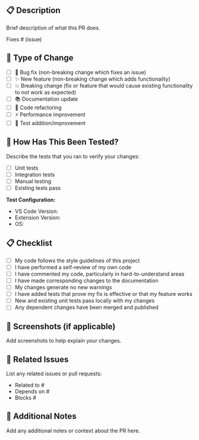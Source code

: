 ## 📋 Description

Brief description of what this PR does.

Fixes # (issue)

## 🔄 Type of Change

- [ ] 🐛 Bug fix (non-breaking change which fixes an issue)
- [ ] ✨ New feature (non-breaking change which adds functionality)
- [ ] 💥 Breaking change (fix or feature that would cause existing functionality to not work as expected)
- [ ] 📚 Documentation update
- [ ] 🔧 Code refactoring
- [ ] ⚡ Performance improvement
- [ ] 🧪 Test addition/improvement

## 🧪 How Has This Been Tested?

Describe the tests that you ran to verify your changes:

- [ ] Unit tests
- [ ] Integration tests
- [ ] Manual testing
- [ ] Existing tests pass

**Test Configuration:**
- VS Code Version:
- Extension Version:
- OS:

## 📋 Checklist

- [ ] My code follows the style guidelines of this project
- [ ] I have performed a self-review of my own code
- [ ] I have commented my code, particularly in hard-to-understand areas
- [ ] I have made corresponding changes to the documentation
- [ ] My changes generate no new warnings
- [ ] I have added tests that prove my fix is effective or that my feature works
- [ ] New and existing unit tests pass locally with my changes
- [ ] Any dependent changes have been merged and published

## 📸 Screenshots (if applicable)

Add screenshots to help explain your changes.

## 🔗 Related Issues

List any related issues or pull requests:

- Related to #
- Depends on #
- Blocks #

## 📝 Additional Notes

Add any additional notes or context about the PR here.
